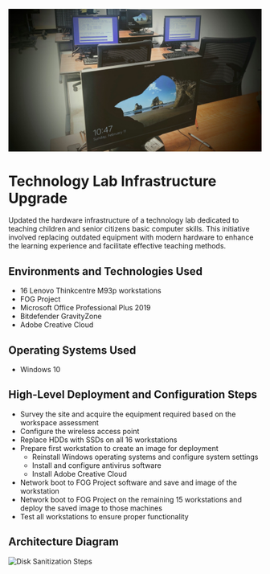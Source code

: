 <p align="center">
<img src="assets/tech-lab-logo.jpeg" alt="Technology Lab" />
</p>

# Technology Lab Infrastructure Upgrade
Updated the hardware infrastructure of a technology lab dedicated to teaching children and senior citizens basic computer skills. This initiative involved replacing outdated equipment with modern hardware to enhance the learning experience and facilitate effective teaching methods.

## Environments and Technologies Used

- 16 Lenovo Thinkcentre M93p workstations
- FOG Project
- Microsoft Office Professional Plus 2019
- Bitdefender GravityZone
- Adobe Creative Cloud

## Operating Systems Used

- Windows 10

## High-Level Deployment and Configuration Steps

- Survey the site and acquire the equipment required based on the workspace assessment
- Configure the wireless access point
- Replace HDDs with SSDs on all 16 workstations
- Prepare first workstation to create an image for deployment
    - Reinstall Windows operating systems and configure system settings
    - Install and configure antivirus software
    - Install Adobe Creative Cloud
- Network boot to FOG Project software and save and image of the workstation
- Network boot to FOG Project on the remaining 15 workstations and deploy the saved image to those machines
- Test all workstations to ensure proper functionality


<h2>Architecture Diagram</h2>

<p>
<img src="https://i.imgur.com/DJmEXEB.png" height="80%" width="80%" alt="Disk Sanitization Steps"/>
</p>
